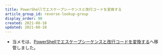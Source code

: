 ```yaml
---
title: PowerShellでエスケープシーケンスと改行コードを変換する
article_group_id: reverse-lookup-group
display_order: 90
created: 2021-08-10
updated: 2021-08-10
---
```

- 当メモは、[PowerShellでエスケープシーケンスと改行コードを変換する](https://thinktwice.tech/it/powershell/convert_escape_sequences_and_newline_codes_in_powershell/)へ移管しました。